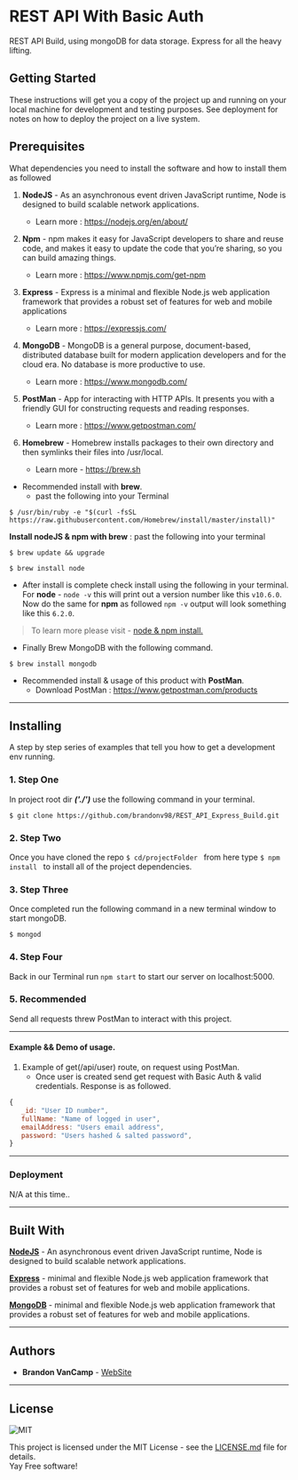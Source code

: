 # REST API With Basic Auth
REST API Build, using mongoDB for data storage. Express for all the heavy lifting.


## Getting Started
These instructions will get you a copy of the project up and running on your local machine for development and testing purposes. See deployment for notes on how to deploy the project on a live system.  


## Prerequisites
What dependencies you need to install the software and how to install them as followed

1. **NodeJS** - As an asynchronous event driven JavaScript runtime, Node is designed to build scalable network applications.
   - Learn more : https://nodejs.org/en/about/
2. **Npm** - npm makes it easy for JavaScript developers to share and reuse code, and makes it easy to update the code that you’re sharing, so you can build amazing things.
   - Learn more : https://www.npmjs.com/get-npm
3. **Express** - Express is a minimal and flexible Node.js web application framework that provides a robust set of features for web and mobile applications
    - Learn more : https://expressjs.com/
4. **MongoDB** - MongoDB is a general purpose, document-based, distributed database built for modern application developers and for the cloud era. No database is more productive to use.
    - Learn more : https://www.mongodb.com/
5. **PostMan** - App for interacting with HTTP APIs. It presents you with a friendly GUI for constructing requests and reading responses. 
    - Learn more : https://www.getpostman.com/


1. **Homebrew** - Homebrew installs packages to their own directory and then symlinks their files into /usr/local.
   - Learn more - https://brew.sh

* Recommended install with **brew**.
   - past the following into your Terminal  
```
$ /usr/bin/ruby -e "$(curl -fsSL https://raw.githubusercontent.com/Homebrew/install/master/install)"
```

**Install nodeJS & npm with brew** : past the following into your terminal
```
$ brew update && upgrade
```
```
$ brew install node
```
* After install is complete check install using the following in your terminal.  
For **node** - ```node -v``` this will print out a version number like this ```v10.6.0```.  
Now do the same for **npm** as followed ```npm -v``` output will look something like this ```6.2.0```.

> To learn more please visit - [node & npm install.](http://blog.teamtreehouse.com/install-node-js-npm-mac)

* Finally Brew MongoDB with the following command.
```
$ brew install mongodb
```

* Recommended install & usage of this product with **PostMan**.
   - Download PostMan : https://www.getpostman.com/products
___

## Installing
A step by step series of examples that tell you how to get a development env running.  
### 1. Step One  
  In project root dir ***('./')*** use the following command in your terminal.
```
$ git clone https://github.com/brandonv98/REST_API_Express_Build.git
```
### 2. Step Two
  Once you have cloned the repo ```$ cd/projectFolder ``` from here type ```$ npm install ``` to install all of the project dependencies.
### 3. Step Three
  Once completed run the following command in a new terminal window to start mongoDB.
  ```
  $ mongod
  ```
### 4. Step Four 
  Back in our Terminal run ```npm start``` to start our server on localhost:5000.

### 5. Recommended
  Send all requests threw PostMan to interact with this project. 
___

#### Example && Demo of usage.

1. Example of get(/api/user) route, on request using PostMan.
    - Once user is created send get request with Basic Auth & valid credentials. Response is as followed.
``` js
{       
   _id: "User ID number",
   fullName: "Name of logged in user",
   emailAddress: "Users email address",
   password: "Users hashed & salted password",
}
```
___

### Deployment
 N/A at this time..

___

## Built With
**[NodeJS](https://nodejs.org/dist/latest-v10.x/docs/api/)** - An asynchronous event driven JavaScript runtime, Node is designed to build scalable network applications.

**[Express](https://expressjs.com/)** - minimal and flexible Node.js web application framework that provides a robust set of features for web and mobile applications.

**[MongoDB](https://expressjs.com/)** - minimal and flexible Node.js web application framework that provides a robust set of features for web and mobile applications.

___

## Authors
* **Brandon VanCamp** - [WebSite](https://csdevs.io/)

___

## License
![MIT](https://camo.githubusercontent.com/890acbdcb87868b382af9a4b1fac507b9659d9bf/68747470733a2f2f696d672e736869656c64732e696f2f62616467652f6c6963656e73652d4d49542d626c75652e737667)  

This project is licensed under the MIT License - see the [LICENSE.md](./LICENSE) file for details.  
Yay Free software!
